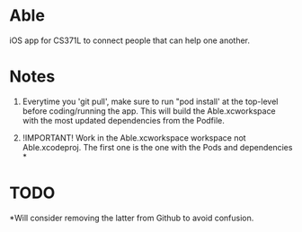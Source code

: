 # Able
iOS app for CS371L to connect people that can help one another.


# Notes
1. Everytime you 'git pull', make sure to run "pod install' at the top-level before coding/running the app.
This will build the Able.xcworkspace with the most updated dependencies from the Podfile. 

2. !IMPORTANT! Work in the Able.xcworkspace workspace not Able.xcodeproj. The first one is the one with the Pods and dependencies *


# TODO
*Will consider removing the latter from Github to avoid confusion.
